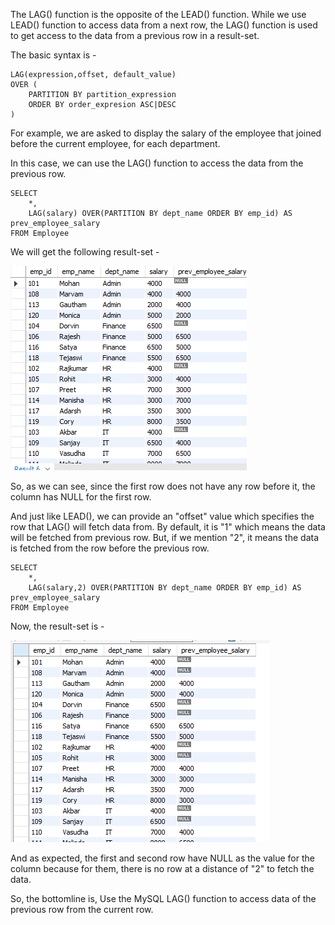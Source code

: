 The LAG() function is the opposite of the LEAD() function. While we use LEAD() function to access data from a next row, the LAG() function is used to get access to the data from a previous row in a result-set.

The basic syntax is - 

    LAG(expression,offset, default_value) 
    OVER (
        PARTITION BY partition_expression
        ORDER BY order_expresion ASC|DESC
    )

For example, we are asked to display the salary of the employee that joined before the current employee, for each department.

In this case, we can use the LAG() function to access the data from the previous row.

    SELECT 
        *,
        LAG(salary) OVER(PARTITION BY dept_name ORDER BY emp_id) AS prev_employee_salary
    FROM Employee

We will get the following result-set - 

![Alt text](image-11.png)

So, as we can see, since the first row does not have any row before it, the column has NULL for the first row.

And just like LEAD(), we can provide an "offset" value which specifies the row that LAG() will fetch data from. By default, it is "1" which means the data will be fetched from previous row. But, if we mention "2", it means the data is fetched from the row before the previous row.

    SELECT 
        *,
        LAG(salary,2) OVER(PARTITION BY dept_name ORDER BY emp_id) AS prev_employee_salary
    FROM Employee

Now, the result-set is - 

![Alt text](image-12.png)

And as expected, the first and second row have NULL as the value for the column because for them, there is no row at a distance of "2" to fetch the data.

So, the bottomline is, Use the MySQL LAG() function to access data of the previous row from the current row.